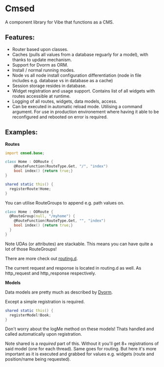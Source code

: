 Cmsed
=====

A component library for Vibe that functions as a CMS.

Features:
---------
- Router based upon classes.
- Caches (pulls all values from a database reguarly for a model), with thanks to update mechanism.
- Support for Dvorm as ORM.
- Install / normal running modes.
- Node vs all node install configuration differentiation (node in file includes e.g. database vs in database as a cache)
- Session storage resides in database.
- Widget registration and usage support. Contains list of all widgets with routes accessible at runtime.
- Logging of all routes, widgets, data models, access.
- Can be executed in automatic reload mode. Utilising a command argument. For use in production environement where having it able to be reconfigured and rebooted on error is required.

Examples:
---------

**Routes**

```D
import cmsed.base;

class Home : OORoute {
    @RouteFunction(RouteType.Get, "/", "index")
    bool index() {return true;}
}

shared static this() {
  registerRoute!Home;
}
```

You can utilise RouteGroups to append e.g. path values on.

```D
class Home : OORoute {
  @RouteGroup(null, "/myhome") {
    @RouteFunction(RouteType.Get, "", "index")
    bool index() {return true;}
  }
}
```
Note UDAs (or attributes) are stackable. This means you can have quite a lot of those RouteGroups!

There are more check out [routing.d](https://github.com/rikkimax/Cmsed/blob/master/source/cmsed/base/routing.d).

The current request and response is located in routing.d as well. As http_request and http_response respectively.


**Models**

Data models are pretty much as described by [Dvorm](https://github.com/rikkimax/Dvorm).

Except a simple registration is required.

```D
shared static this() {
  registerModel!Book;
}
```

Don't worry about the logMe method on these models! Thats handled and called automatically upon registration.

Note shared is a _required_ part of this. Without it you'll get 8+ registrations of said model (one for each thread).
Same goes for routing. But here it's more important as it is executed and grabbed for values e.g. widgets (route and position/name being requested).
